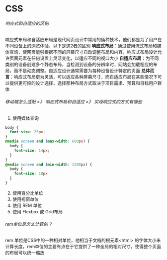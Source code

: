 # CSS

###### 响应式和自适应的区别

响应式布局和自适应布局是现代网页设计中常用的倆种技术，他们都是为了用户在不同设备上的浏览体验，以下是这2者的区别
**响应式布局**：通过使用流式布局和媒体查询，使网页能够根据不同的屏幕尺寸自动调整布局和内容，响应式布局设计允许页面元素在任何设置上灵活变化，以适应不同的视口大小
**自适应布局**：为不同类别的设备创建多个静态布局，当检测到设备的分辨率时，网站会加载相应的布局，而不是动态调整。自适应设计通常需要为每种设备设计特定的页面
**总体而言**：响应式布局更为灵活，可以适应各种屏幕尺寸，而自适应布局在某些情况下可以提供更可控的设计选择，选择那种布局方式取决于项目需求、预算和目标用户群体

###### 移动端怎么适配 =》 响应式布局和自适应  =》 实现响应式的方式有哪些

1. 使用媒体查询

``` css
body {
  font-size: 20px;
}
@media screen and (max-width: 600px) {
  body {
    font-size: 14px;
  }
}
@media screen and (min-width: 1200px) {
  body {
    font-size: 18px
  }
}
```

2. 使用百分比单位
3. 使用视窗单位
4. 使用 REM 单位
5. 使用 Flexbox 或 Grid布局

###### rem单位是怎么计算的？

rem 单位是CSS中的一种相对单位，他相当于文档的根元素\<html\> 的字体大小来计算长度，rem单位的主要有点在于它提供了一种全局的相对尺寸，使得整个页面的布局可以统一缩放